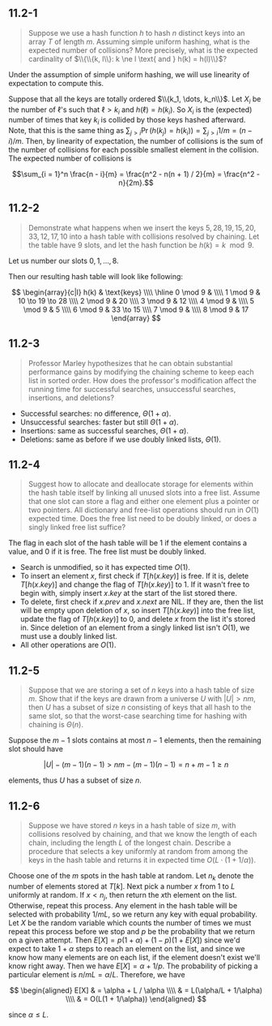 ## 11.2-1

> Suppose we use a hash function $h$ to hash $n$ distinct keys into an array $T$ of length $m$. Assuming simple uniform hashing, what is the expected number of collisions? More precisely, what is the expected cardinality of $\\{\\{k, l\\}: k \ne l \text{ and } h(k) = h(l)\\}$?

Under the assumption of simple uniform hashing, we will use linearity of expectation to compute this.

Suppose that all the keys are totally ordered $\\{k_1, \dots, k_n\\}$. Let $X_i$ be the number of $\ell$'s such that $\ell > k_i$ and $h(\ell) = h(k_i)$. So $X_i$ is the (expected) number of times that key $k_i$ is collided by those keys hashed afterward. Note, that this is the same thing as $\sum_{j > i} \Pr(h(k_j) = h(k_i)) = \sum_{j > i} 1 / m = (n - i) / m$. Then, by linearity of expectation, the number of collisions is the sum of the number of collisions for each possible smallest element in the collision. The expected number of collisions is

$$\sum_{i = 1}^n \frac{n - i}{m} = \frac{n^2 - n(n + 1) / 2}{m} = \frac{n^2 - n}{2m}.$$

## 11.2-2

> Demonstrate what happens when we insert the keys $5, 28, 19, 15, 20, 33, 12, 17, 10$ into a hash table with collisions resolved by chaining. Let the table have $9$ slots, and let the hash function be $h(k) = k \mod 9$.

Let us number our slots $0, 1, \dots, 8$.

Then our resulting hash table will look like following:

$$
\begin{array}{c|l}
h(k)     & \text{keys}      \\\\
\hline
0 \mod 9 &                  \\\\
1 \mod 9 & 10 \to 19 \to 28 \\\\
2 \mod 9 & 20               \\\\
3 \mod 9 & 12               \\\\
4 \mod 9 &                  \\\\
5 \mod 9 & 5                \\\\
6 \mod 9 & 33 \to 15        \\\\
7 \mod 9 &                  \\\\
8 \mod 9 & 17
\end{array}
$$

## 11.2-3

> Professor Marley hypothesizes that he can obtain substantial performance gains by modifying the chaining scheme to keep each list in sorted order. How does the professor's modification affect the running time for successful searches, unsuccessful searches, insertions, and deletions?

- Successful searches: no difference, $\Theta(1 + \alpha)$.
- Unsuccessful searches: faster but still $\Theta(1 + \alpha)$.
- Insertions: same as successful searches, $\Theta(1 + \alpha)$.
- Deletions: same as before if we use doubly linked lists, $\Theta(1)$.

## 11.2-4

> Suggest how to allocate and deallocate storage for elements within the hash table itself by linking all unused slots into a free list. Assume that one slot can store a flag and either one element plus a pointer or two pointers. All dictionary and free-list operations should run in $O(1)$ expected time. Does the free list need to be doubly linked, or does a singly linked free list suffice?

The flag in each slot of the hash table will be $1$ if the element contains a value, and $0$ if it is free. The free list must be doubly linked.

- Search is unmodified, so it has expected time $O(1)$.
- To insert an element $x$, first check if $T[h(x.key)]$ is free. If it is, delete $T[h(x.key)]$ and change the flag of $T[h(x.key)]$ to $1$. If it wasn't free to begin with, simply insert $x.key$ at the start of the list stored there.
- To delete, first check if $x.prev$ and $x.next$ are $\text{NIL}$. If they are, then the list will be empty upon deletion of $x$, so insert $T[h(x.key)]$ into the free list, update the flag of $T[h(x.key)]$ to $0$, and delete $x$ from the list it's stored in. Since deletion of an element from a singly linked list isn't $O(1)$, we must use a doubly linked list.
- All other operations are $O(1)$.

## 11.2-5

> Suppose that we are storing a set of $n$ keys into a hash table of size $m$. Show that if the keys are drawn from a universe $U$ with $|U| > nm$, then $U$ has a subset of size $n$ consisting of keys that all hash to the same slot, so that the worst-case searching time for hashing with chaining is $\Theta(n)$.

Suppose the $m - 1$ slots contains at most $n - 1$ elements, then the remaining slot should have

$$|U| - (m - 1)(n - 1) > nm - (m - 1)(n - 1) = n + m - 1 \ge n$$

elements, thus $U$ has a subset of size $n$.

## 11.2-6

> Suppose we have stored $n$ keys in a hash table of size $m$, with collisions resolved by chaining, and that we know the length of each chain, including the length $L$ of the longest chain. Describe a procedure that selects a key uniformly at random from among the keys in the hash table and returns it in expected time $O(L \cdot (1 + 1 / \alpha))$.

Choose one of the $m$ spots in the hash table at random. Let $n_k$ denote the number of elements stored at $T[k]$. Next pick a number $x$ from $1$ to $L$ uniformly at random. If $x < n_j$, then return the $x$th element on the list. Otherwise, repeat this process. Any element in the hash table will be selected with probability $1 / mL$, so we return any key with equal probability. Let $X$ be the random variable which counts the number of times we must repeat this process before we stop and $p$ be the probability that we return on a given attempt. Then $E[X] = p(1 + \alpha) + (1 − p)(1 + E[X])$ since we'd expect to take $1 + \alpha$ steps to reach an element on the list, and since we know how many elements are on each list, if the element doesn't exist we'll know right away. Then we have $E[X] = \alpha + 1 / p$. The probability of picking a particular element is $n / mL = \alpha / L$. Therefore, we have

$$
\begin{aligned}
E[X] & = \alpha + L / \alpha \\\\
     & = L(\alpha/L + 1/\alpha) \\\\
     & = O(L(1 + 1/\alpha))
\end{aligned}
$$

since $\alpha \le L$.
